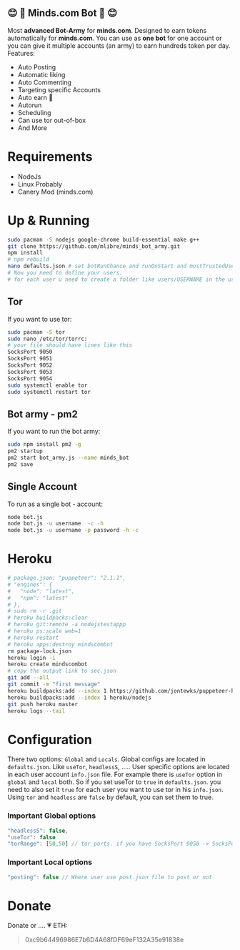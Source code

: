 :blush: :robot: Minds.com Bot :robot: :blush:
---
Most **advanced Bot-Army** for **minds.com**. Designed to earn tokens automatically for **minds.com**.
You can use as **one bot** for one account or you can give it multiple accounts (an army) to earn hundreds token per day.
Features:
* Auto Posting
* Automatic liking
* Auto Commenting
* Targeting specific Accounts
* Auto earn :money_with_wings:
* Autorun
* Scheduling
* Can use tor out-of-box
* And More

# Requirements
* NodeJs
* Linux Probably
* Canery Mod (minds.com)

# Up & Running
~~~bash
sudo pacman -S nodejs google-chrome build-essential make g++
git clone https://github.com/mlibre/minds_bot_army.git
npm install
# npm rebuild
nano defaults.json # set botRunChance and runOnStart and mostTrustedUsers and other options
# Now you need to define your users.
# for each user u need to create a folder like users/USERNAME in the users folder. And set the user account settings
~~~
## Tor
If you want to use tor:
~~~bash
sudo pacman -S tor
sudo nano /etc/tor/torrc:
# your file should have lines like this
SocksPort 9050
SocksPort 9051
SocksPort 9052
SocksPort 9053
SocksPort 9054
sudo systemctl enable tor
sudo systemctl restart tor
~~~
## Bot army - pm2
If you want to run the bot army:
~~~bash
sudo npm install pm2 -g
pm2 startup
pm2 start bot_army.js --name minds_bot
pm2 save
~~~
## Single Account
To run as a single bot - account:
~~~bash
node bot.js
node bot.js -u username  -c -h
node bot.js -u username -p password -h -c
~~~

# Heroku
```bash
# package.json: "puppeteer": "2.1.1",
# "engines": {
#   "node": "latest",
#   "npm": "latest"
# },
# sudo rm -r .git
# heroku buildpacks:clear
# heroku git:remote -a nodejstestappp
# heroku ps:scale web=1
# heroku restart
# heroku apps:destroy mindscombot
rm package-lock.json
heroku login -i
heroku create mindscombot
# copy the output link to sec.json
git add --all
git commit -m "first message"
heroku buildpacks:add --index 1 https://github.com/jontewks/puppeteer-heroku-buildpack
heroku buildpacks:add --index 1 heroku/nodejs
git push heroku master
heroku logs --tail
```

# Configuration
There two options: `Global` and `Locals`.
Global configs are located in `defaults.json`. Like `useTor`, `headlessS`, .....
User specific options are located in each user account `info.json` file.
For example there is `useTor` option in `global` and `local` both.
So if you set useTor to `true`  in `defaults.json`. you need to also set it `true` for each user you want to use tor in his `info.json`.
Using `tor` and `headless` are `false` by default, you can set them to true.

### Important Global options
```javascript
"headlessS": false,
"useTor": false
"torRange": [50,50] // tor ports. if you have SocksPort 9050 -> SocksPort 9054 then set this option to [50,54]
```

### Important Local options
```javascript
"posting": false // Where user use post.json file to post or not
```

Donate
=======
Donate or .... :heartpulse:
ETH:
> 0xc9b64496986E7b6D4A68fDF69eF132A35e91838e
